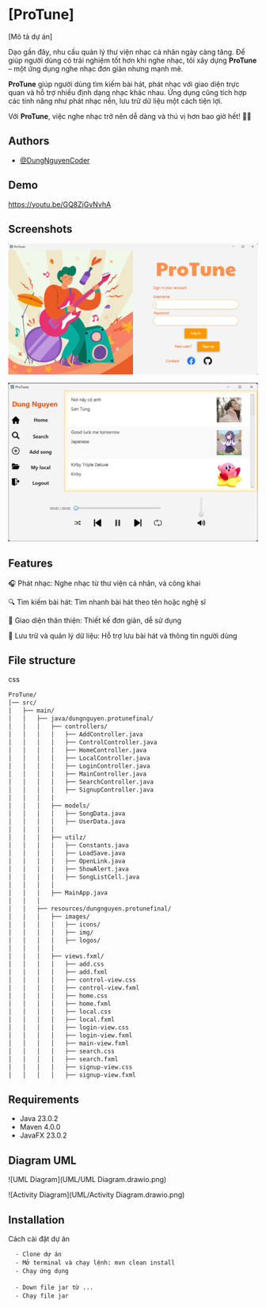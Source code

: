 
# [ProTune]

[Mô tả dự án]

Dạo gần đây, nhu cầu quản lý thư viện nhạc cá nhân ngày càng tăng. Để giúp người dùng có trải nghiệm tốt hơn khi nghe nhạc, tôi xây dựng **ProTune** – một ứng dụng nghe nhạc đơn giản nhưng mạnh mẽ.

**ProTune** giúp người dùng tìm kiếm bài hát, phát nhạc với giao diện trực quan và hỗ trợ nhiều định dạng nhạc khác nhau. Ứng dụng cũng tích hợp các tính năng như phát nhạc nền, lưu trữ dữ liệu một cách tiện lợi.

Với **ProTune**, việc nghe nhạc trở nên dễ dàng và thú vị hơn bao giờ hết! 🚀🎶

## Authors

- [@DungNguyenCoder]([https://www.github.com/octokatherine](https://github.com/DungNguyenCoder))


## Demo

https://youtu.be/GQ8ZjGvNvhA


## Screenshots

![LoginScreen](demo/LoginScreen.png)

![MainScreen](demo/MainScreen.png)

## Features

🎧 Phát nhạc: Nghe nhạc từ thư viện cá nhân, và công khai

🔍 Tìm kiếm bài hát: Tìm nhanh bài hát theo tên hoặc nghệ sĩ

🎨 Giao diện thân thiện: Thiết kế đơn giản, dễ sử dụng

💾 Lưu trữ và quản lý dữ liệu: Hỗ trợ lưu bài hát và thông tin người dùng

## File structure

css
```
ProTune/
│── src/
│   ├── main/
│   │   ├── java/dungnguyen.protunefinal/
│   │   │   ├── controllers/
│   │   │   │   ├── AddController.java
│   │   │   │   ├── ControlController.java
│   │   │   │   ├── HomeController.java
│   │   │   │   ├── LocalController.java
│   │   │   │   ├── LoginController.java
│   │   │   │   ├── MainController.java
│   │   │   │   ├── SearchController.java
│   │   │   │   ├── SignupController.java
│   │   │   │   
│   │   │   ├── models/
│   │   │   │   ├── SongData.java
│   │   │   │   ├── UserData.java
│   │   │   │   
│   │   │   ├── utilz/
│   │   │   │   ├── Constants.java
│   │   │   │   ├── LoadSave.java
│   │   │   │   ├── OpenLink.java
│   │   │   │   ├── ShowAlert.java
│   │   │   │   ├── SongListCell.java
│   │   │   │   
│   │   │   ├── MainApp.java
│   │   │   
│   │   ├── resources/dungnguyen.protunefinal/
│   │   │   ├── images/
│   │   │   │   ├── icons/
│   │   │   │   ├── img/
│   │   │   │   ├── logos/
│   │   │   │   
│   │   │   ├── views.fxml/
│   │   │   │   ├── add.css
│   │   │   │   ├── add.fxml
│   │   │   │   ├── control-view.css
│   │   │   │   ├── control-view.fxml
│   │   │   │   ├── home.css
│   │   │   │   ├── home.fxml
│   │   │   │   ├── local.css
│   │   │   │   ├── local.fxml
│   │   │   │   ├── login-view.css
│   │   │   │   ├── login-view.fxml
│   │   │   │   ├── main-view.fxml
│   │   │   │   ├── search.css
│   │   │   │   ├── search.fxml
│   │   │   │   ├── signup-view.css
│   │   │   │   ├── signup-view.fxml   
```

## Requirements

- Java 23.0.2
- Maven 4.0.0
- JavaFX 23.0.2

## Diagram UML

![UML Diagram](UML/UML Diagram.drawio.png)

![Activity Diagram](UML/Activity Diagram.drawio.png)

## Installation

Cách cài đặt dự án

```bash
  - Clone dự án
  - Mở terminal và chạy lệnh: mvn clean install
  - Chạy ứng dụng

  - Down file jar từ ...
  - Chạy file jar
```
